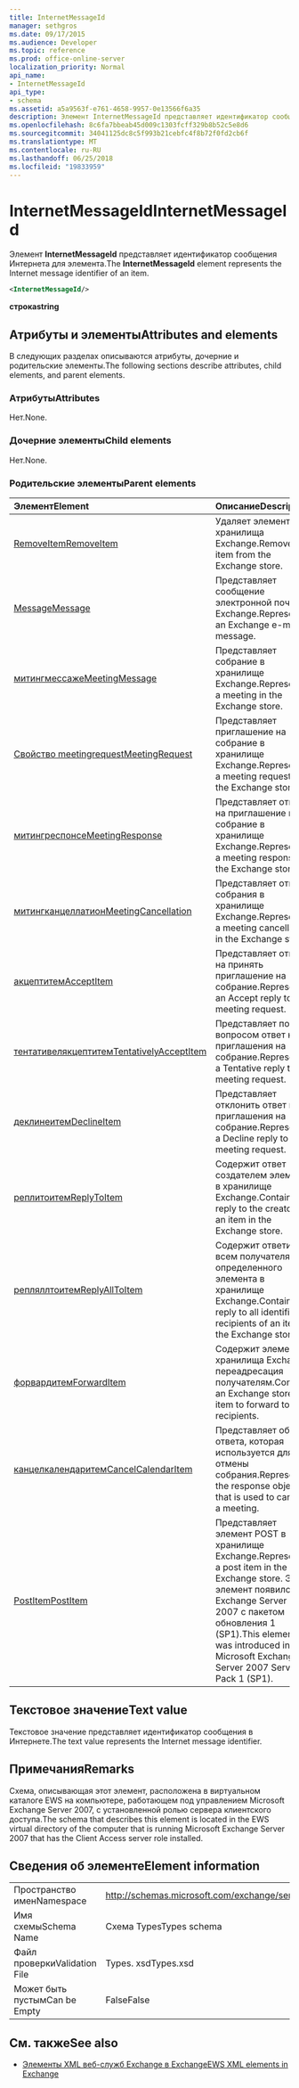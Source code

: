 ```yaml
---
title: InternetMessageId
manager: sethgros
ms.date: 09/17/2015
ms.audience: Developer
ms.topic: reference
ms.prod: office-online-server
localization_priority: Normal
api_name:
- InternetMessageId
api_type:
- schema
ms.assetid: a5a9563f-e761-4658-9957-0e13566f6a35
description: Элемент InternetMessageId представляет идентификатор сообщения Интернета для элемента.
ms.openlocfilehash: 8c6fa7bbeab45d009c1303fcff329b8b52c5e8d6
ms.sourcegitcommit: 34041125dc8c5f993b21cebfc4f8b72f0fd2cb6f
ms.translationtype: MT
ms.contentlocale: ru-RU
ms.lasthandoff: 06/25/2018
ms.locfileid: "19833959"
---
```

# <a name="internetmessageid"></a><span data-ttu-id="edf04-103">InternetMessageId</span><span class="sxs-lookup"><span data-stu-id="edf04-103">InternetMessageId</span></span>

<span data-ttu-id="edf04-104">Элемент **InternetMessageId** представляет идентификатор сообщения Интернета для элемента.</span><span class="sxs-lookup"><span data-stu-id="edf04-104">The **InternetMessageId** element represents the Internet message identifier of an item.</span></span> 
  
```xml
<InternetMessageId/>
```

 <span data-ttu-id="edf04-105">**строка**</span><span class="sxs-lookup"><span data-stu-id="edf04-105">**string**</span></span>
## <a name="attributes-and-elements"></a><span data-ttu-id="edf04-106">Атрибуты и элементы</span><span class="sxs-lookup"><span data-stu-id="edf04-106">Attributes and elements</span></span>

<span data-ttu-id="edf04-107">В следующих разделах описываются атрибуты, дочерние и родительские элементы.</span><span class="sxs-lookup"><span data-stu-id="edf04-107">The following sections describe attributes, child elements, and parent elements.</span></span>
  
### <a name="attributes"></a><span data-ttu-id="edf04-108">Атрибуты</span><span class="sxs-lookup"><span data-stu-id="edf04-108">Attributes</span></span>

<span data-ttu-id="edf04-109">Нет.</span><span class="sxs-lookup"><span data-stu-id="edf04-109">None.</span></span>
  
### <a name="child-elements"></a><span data-ttu-id="edf04-110">Дочерние элементы</span><span class="sxs-lookup"><span data-stu-id="edf04-110">Child elements</span></span>

<span data-ttu-id="edf04-111">Нет.</span><span class="sxs-lookup"><span data-stu-id="edf04-111">None.</span></span>
  
### <a name="parent-elements"></a><span data-ttu-id="edf04-112">Родительские элементы</span><span class="sxs-lookup"><span data-stu-id="edf04-112">Parent elements</span></span>

|<span data-ttu-id="edf04-113">**Элемент**</span><span class="sxs-lookup"><span data-stu-id="edf04-113">**Element**</span></span>|<span data-ttu-id="edf04-114">**Описание**</span><span class="sxs-lookup"><span data-stu-id="edf04-114">**Description**</span></span>|
|:-----|:-----|
|[<span data-ttu-id="edf04-115">RemoveItem</span><span class="sxs-lookup"><span data-stu-id="edf04-115">RemoveItem</span></span>](removeitem.md) <br/> |<span data-ttu-id="edf04-116">Удаляет элемент из хранилища Exchange.</span><span class="sxs-lookup"><span data-stu-id="edf04-116">Removes an item from the Exchange store.</span></span>  <br/> |
|[<span data-ttu-id="edf04-117">Message</span><span class="sxs-lookup"><span data-stu-id="edf04-117">Message</span></span>](message-ex15websvcsotherref.md) <br/> |<span data-ttu-id="edf04-118">Представляет сообщение электронной почты Exchange.</span><span class="sxs-lookup"><span data-stu-id="edf04-118">Represents an Exchange e-mail message.</span></span>  <br/> |
|[<span data-ttu-id="edf04-119">митингмессаже</span><span class="sxs-lookup"><span data-stu-id="edf04-119">MeetingMessage</span></span>](meetingmessage.md) <br/> |<span data-ttu-id="edf04-120">Представляет собрание в хранилище Exchange.</span><span class="sxs-lookup"><span data-stu-id="edf04-120">Represents a meeting in the Exchange store.</span></span>  <br/> |
|[<span data-ttu-id="edf04-121">Свойство meetingrequest</span><span class="sxs-lookup"><span data-stu-id="edf04-121">MeetingRequest</span></span>](meetingrequest.md) <br/> |<span data-ttu-id="edf04-122">Представляет приглашение на собрание в хранилище Exchange.</span><span class="sxs-lookup"><span data-stu-id="edf04-122">Represents a meeting request in the Exchange store.</span></span>  <br/> |
|[<span data-ttu-id="edf04-123">митингреспонсе</span><span class="sxs-lookup"><span data-stu-id="edf04-123">MeetingResponse</span></span>](meetingresponse.md) <br/> |<span data-ttu-id="edf04-124">Представляет ответ на приглашение на собрание в хранилище Exchange.</span><span class="sxs-lookup"><span data-stu-id="edf04-124">Represents a meeting response in the Exchange store.</span></span>  <br/> |
|[<span data-ttu-id="edf04-125">митингканцеллатион</span><span class="sxs-lookup"><span data-stu-id="edf04-125">MeetingCancellation</span></span>](meetingcancellation.md) <br/> |<span data-ttu-id="edf04-126">Представляет отмену собрания в хранилище Exchange.</span><span class="sxs-lookup"><span data-stu-id="edf04-126">Represents a meeting cancellation in the Exchange store.</span></span>  <br/> |
|[<span data-ttu-id="edf04-127">акцептитем</span><span class="sxs-lookup"><span data-stu-id="edf04-127">AcceptItem</span></span>](acceptitem.md) <br/> |<span data-ttu-id="edf04-128">Представляет ответ на принять приглашение на собрание.</span><span class="sxs-lookup"><span data-stu-id="edf04-128">Represents an Accept reply to a meeting request.</span></span>  <br/> |
|[<span data-ttu-id="edf04-129">тентативелякцептитем</span><span class="sxs-lookup"><span data-stu-id="edf04-129">TentativelyAcceptItem</span></span>](tentativelyacceptitem.md) <br/> |<span data-ttu-id="edf04-130">Представляет под вопросом ответ на приглашения на собрание.</span><span class="sxs-lookup"><span data-stu-id="edf04-130">Represents a Tentative reply to a meeting request.</span></span>  <br/> |
|[<span data-ttu-id="edf04-131">деклинеитем</span><span class="sxs-lookup"><span data-stu-id="edf04-131">DeclineItem</span></span>](declineitem.md) <br/> |<span data-ttu-id="edf04-132">Представляет отклонить ответ на приглашения на собрание.</span><span class="sxs-lookup"><span data-stu-id="edf04-132">Represents a Decline reply to a meeting request.</span></span>  <br/> |
|[<span data-ttu-id="edf04-133">реплитоитем</span><span class="sxs-lookup"><span data-stu-id="edf04-133">ReplyToItem</span></span>](replytoitem.md) <br/> |<span data-ttu-id="edf04-134">Содержит ответ создателем элемента в хранилище Exchange.</span><span class="sxs-lookup"><span data-stu-id="edf04-134">Contains a reply to the creator of an item in the Exchange store.</span></span>  <br/> |
|[<span data-ttu-id="edf04-135">репляллтоитем</span><span class="sxs-lookup"><span data-stu-id="edf04-135">ReplyAllToItem</span></span>](replyalltoitem.md) <br/> |<span data-ttu-id="edf04-136">Содержит ответить всем получателям определенного элемента в хранилище Exchange.</span><span class="sxs-lookup"><span data-stu-id="edf04-136">Contains a reply to all identified recipients of an item in the Exchange store.</span></span>  <br/> |
|[<span data-ttu-id="edf04-137">форвардитем</span><span class="sxs-lookup"><span data-stu-id="edf04-137">ForwardItem</span></span>](forwarditem.md) <br/> |<span data-ttu-id="edf04-138">Содержит элемент хранилища Exchange переадресация получателям.</span><span class="sxs-lookup"><span data-stu-id="edf04-138">Contains an Exchange store item to forward to recipients.</span></span>  <br/> |
|[<span data-ttu-id="edf04-139">канцелкалендаритем</span><span class="sxs-lookup"><span data-stu-id="edf04-139">CancelCalendarItem</span></span>](cancelcalendaritem.md) <br/> |<span data-ttu-id="edf04-140">Представляет объект ответа, которая используется для отмены собрания.</span><span class="sxs-lookup"><span data-stu-id="edf04-140">Represents the response object that is used to cancel a meeting.</span></span>  <br/> |
|[<span data-ttu-id="edf04-141">PostItem</span><span class="sxs-lookup"><span data-stu-id="edf04-141">PostItem</span></span>](postitem.md) <br/> |<span data-ttu-id="edf04-142">Представляет элемент POST в хранилище Exchange.</span><span class="sxs-lookup"><span data-stu-id="edf04-142">Represents a post item in the Exchange store.</span></span> <span data-ttu-id="edf04-143">Этот элемент появился в Exchange Server 2007 с пакетом обновления 1 (SP1).</span><span class="sxs-lookup"><span data-stu-id="edf04-143">This element was introduced in Microsoft Exchange Server 2007 Service Pack 1 (SP1).</span></span>  <br/> |
   
## <a name="text-value"></a><span data-ttu-id="edf04-144">Текстовое значение</span><span class="sxs-lookup"><span data-stu-id="edf04-144">Text value</span></span>

<span data-ttu-id="edf04-145">Текстовое значение представляет идентификатор сообщения в Интернете.</span><span class="sxs-lookup"><span data-stu-id="edf04-145">The text value represents the Internet message identifier.</span></span>
  
## <a name="remarks"></a><span data-ttu-id="edf04-146">Примечания</span><span class="sxs-lookup"><span data-stu-id="edf04-146">Remarks</span></span>

<span data-ttu-id="edf04-147">Схема, описывающая этот элемент, расположена в виртуальном каталоге EWS на компьютере, работающем под управлением Microsoft Exchange Server 2007, с установленной ролью сервера клиентского доступа.</span><span class="sxs-lookup"><span data-stu-id="edf04-147">The schema that describes this element is located in the EWS virtual directory of the computer that is running Microsoft Exchange Server 2007 that has the Client Access server role installed.</span></span>
  
## <a name="element-information"></a><span data-ttu-id="edf04-148">Сведения об элементе</span><span class="sxs-lookup"><span data-stu-id="edf04-148">Element information</span></span>

|||
|:-----|:-----|
|<span data-ttu-id="edf04-149">Пространство имен</span><span class="sxs-lookup"><span data-stu-id="edf04-149">Namespace</span></span>  <br/> |http://schemas.microsoft.com/exchange/services/2006/types  <br/> |
|<span data-ttu-id="edf04-150">Имя схемы</span><span class="sxs-lookup"><span data-stu-id="edf04-150">Schema Name</span></span>  <br/> |<span data-ttu-id="edf04-151">Схема Types</span><span class="sxs-lookup"><span data-stu-id="edf04-151">Types schema</span></span>  <br/> |
|<span data-ttu-id="edf04-152">Файл проверки</span><span class="sxs-lookup"><span data-stu-id="edf04-152">Validation File</span></span>  <br/> |<span data-ttu-id="edf04-153">Types. xsd</span><span class="sxs-lookup"><span data-stu-id="edf04-153">Types.xsd</span></span>  <br/> |
|<span data-ttu-id="edf04-154">Может быть пустым</span><span class="sxs-lookup"><span data-stu-id="edf04-154">Can be Empty</span></span>  <br/> |<span data-ttu-id="edf04-155">False</span><span class="sxs-lookup"><span data-stu-id="edf04-155">False</span></span>  <br/> |
   
## <a name="see-also"></a><span data-ttu-id="edf04-156">См. также</span><span class="sxs-lookup"><span data-stu-id="edf04-156">See also</span></span>



- [<span data-ttu-id="edf04-157">Элементы XML веб-служб Exchange в Exchange</span><span class="sxs-lookup"><span data-stu-id="edf04-157">EWS XML elements in Exchange</span></span>](ews-xml-elements-in-exchange.md)

